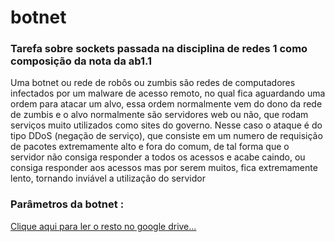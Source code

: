 # botnet
<h3>Tarefa sobre sockets passada na disciplina de redes 1 como composição da nota da ab1.1</h3>

Uma botnet ou rede de robôs ou zumbis são redes de computadores infectados por um
malware de acesso remoto, no qual fica aguardando uma ordem para atacar um alvo,
essa ordem normalmente vem do dono da rede de zumbis e o alvo normalmente são
servidores web ou não, que rodam serviços muito utilizados como sites do governo.
Nesse caso o ataque é do tipo DDoS (negação de serviço), que consiste em um numero
de requisição de pacotes extremamente alto e fora do comum, de tal forma que o
servidor não consiga responder a todos os acessos e acabe caindo, ou consiga responder
aos acessos mas por serem muitos, fica extremamente lento, tornando inviável a
utilização do servidor

<h3>Parâmetros da botnet :</h3>

<a href="https://drive.google.com/file/d/1__5rR0T631FAkVW5nKpWqcJ3idK4Hkp_/view?usp=sharing" target="_blank">Clique aqui para ler o resto no google drive...</a>
